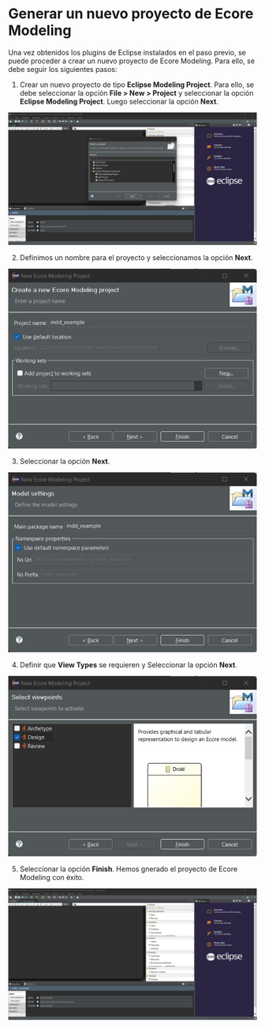 # Generar un nuevo proyecto de Ecore Modeling

Una vez obtenidos los plugins de Eclipse instalados en el paso previo, se puede proceder a crear un nuevo proyecto de Ecore Modeling. Para ello, se debe seguir los siguientes pasos:

1. Crear un nuevo proyecto de tipo **Eclipse Modeling Project**. Para ello, se debe seleccionar la opción **File > New > Project** y seleccionar la opción **Eclipse Modeling Project**. Luego seleccionar la opción **Next**.
 
![Step1](./imagenes/newproj_step1.jpg)

2. Definimos un nombre para el proyecto y seleccionamos la opción **Next**.

![Step2](./imagenes/newproj_step2.jpg)


3. Seleccionar la opción **Next**.

![Step3](./imagenes/newproj_step3.jpg)

4. Definir que **View Types** se requieren y  Seleccionar la opción **Next**.

![Step4](./imagenes/newproj_step4.jpg)

5. Seleccionar la opción **Finish**. Hemos gnerado el proyecto de Ecore Modeling con éxito.

![Step5](./imagenes/newproj_step5.jpg)


